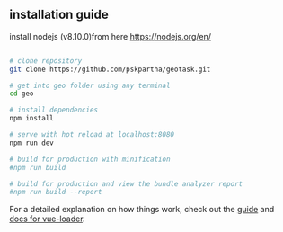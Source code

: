 ## installation guide

install nodejs (v8.10.0)from here
https://nodejs.org/en/


``` bash

# clone repository
git clone https://github.com/pskpartha/geotask.git

# get into geo folder using any terminal
cd geo

# install dependencies
npm install

# serve with hot reload at localhost:8080
npm run dev

# build for production with minification
#npm run build

# build for production and view the bundle analyzer report
#npm run build --report
```

For a detailed explanation on how things work, check out the [guide](http://vuejs-templates.github.io/webpack/) and [docs for vue-loader](http://vuejs.github.io/vue-loader).
